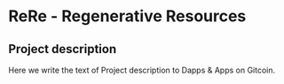 # ReRe - Regenerative Resources
## Project description
Here we write the text of Project description to Dapps & Apps on Gitcoin.
